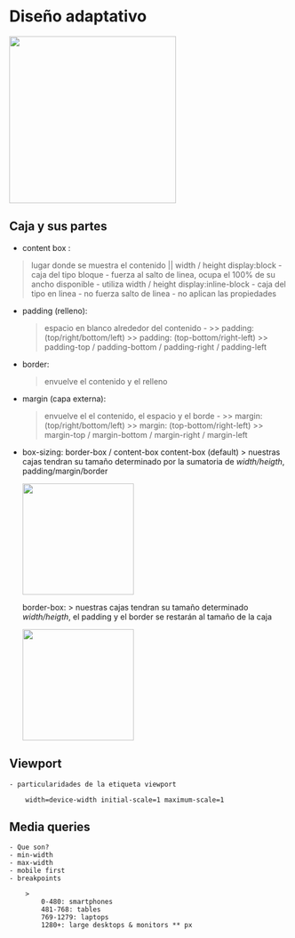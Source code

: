# Diseño adaptativo

<img width="300" src="https://media.prod.mdn.mozit.cloud/attachments/2019/03/19/16558/29c6fe062e42a327fb549a081bc56632/box-model.png" />

## Caja y sus partes

- content box :
 > lugar donde se muestra el contenido || width / height
 > display:block
    - caja del tipo bloque
    - fuerza al salto de linea, ocupa el 100% de su ancho disponible
    - utiliza width / height
 > display:inline-block
    - caja del tipo en linea
    - no fuerza salto de linea
    - no aplican las propiedades

- padding (relleno):
    > espacio en blanco alrededor del contenido
        -
            >> padding: (top/right/bottom/left)
            >> padding: (top-bottom/right-left)
            >> padding-top / padding-bottom / padding-right / padding-left

- border:
    > envuelve el contenido y el relleno

- margin (capa externa):
    > envuelve el el contenido, el espacio y el borde
        -
            >> margin: (top/right/bottom/left)
            >> margin: (top-bottom/right-left)
            >> margin-top / margin-bottom / margin-right / margin-left

- box-sizing: border-box / content-box
    content-box (default)
        > nuestras cajas tendran su tamaño determinado por la sumatoria de *width/heigth*, padding/margin/border

    <img width="200px" src="https://media.prod.mdn.mozit.cloud/attachments/2019/03/19/16559/d7dbf772b414a2c96d8ac362c15ed352/standard-box-model.png">

    border-box:
        > nuestras cajas tendran su tamaño determinado *width/heigth*, el padding y el border se restarán al tamaño de la caja

    <img  width="200px" src="https://media.prod.mdn.mozit.cloud/attachments/2019/03/19/16557/3e3f8c74c68f5c1fdc6779d7388bc099/alternate-box-model.png">

## Viewport

    - particularidades de la etiqueta viewport
```
    width=device-width initial-scale=1 maximum-scale=1
```

## Media queries

    - Que son?
    - min-width
    - max-width
    - mobile first
    - breakpoints

        >
            0-480: smartphones
            481-768: tables
            769-1279: laptops
            1280+: large desktops & monitors ** px
